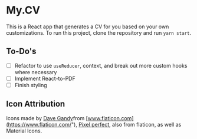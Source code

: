 # My.CV

This is a React app that generates a CV for you based on your own customizations.
To run this project, clone the repository and run `yarn start`. 

## To-Do's 
- [ ] Refactor to use `useReducer`, context, and break out more custom hooks where necessary
- [ ] Implement React-to-PDF
- [ ] Finish styling 

## Icon Attribution

Icons made by [Dave Gandy]("https://www.flaticon.com/authors/dave-gandy")from [www.flaticon.com](https://www.flaticon.com/"), [Pixel perfect]("https://www.flaticon.com/authors/pixel-perfect"), also from flaticon, as well as Material Icons.



